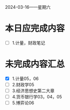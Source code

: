 2024-03-16——星期六
# 本日应完成内容

- [ ] 1.计量，财政笔记

# 未完成内容汇总

- [x] 1.计量05，06
- [ ] 2.财政学05
- [ ] 3.经济思想史第二大章
- [ ] 4.货币银行学03，04，05
- [ ] 5.博弈论06